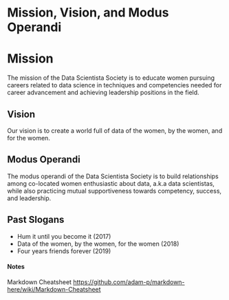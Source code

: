 # Mission, Vision, and Modus Operandi

# Mission

The mission of the Data Scientista Society is to educate women pursuing careers related to data science in techniques and competencies needed for career advancement and achieving leadership positions in the field.

## Vision
Our vision is to create a world full of data of the women, by the women, and for the women.

## Modus Operandi

The modus operandi of the Data Scientista Society is to build relationships among co-located women enthusiastic about data, a.k.a data scientistas, while also practicing mutual supportiveness towards competency, success, and leadership.


## Past Slogans
* Hum it until you become it (2017)
* Data of the women, by the women, for the women (2018)
* Four years friends forever (2019)


#### Notes
Markdown Cheatsheet
https://github.com/adam-p/markdown-here/wiki/Markdown-Cheatsheet
